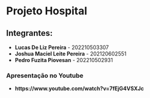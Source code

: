 <!DOCTYPE html>
<html lang="pt-BR">
<head>
    <meta charset="UTF-8">
    <meta name="viewport" content="width=device-width, initial-scale=1.0">
<body>
    <div>
        <h1>Projeto Hospital</h1>
        <h2>Integrantes:</h2>
        <ul>
            <li>
                <strong>Lucas De Liz Pereira</strong> - 202210503307
            </li>
            <li>
                <strong>Joshua Maciel Leite Pereira</strong> - 202120602551
            </li>
            <li>
                <strong>Pedro Fuzita Piovesan</strong> - 202210502931
            </li>
        </ul>
        <h3>Apresentação no Youtube </h3> 
        <ul>
            <li>
                <strong> https://www.youtube.com/watch?v=7fEjG4VSXJc</strong>
    </div>
</body>
</html>

